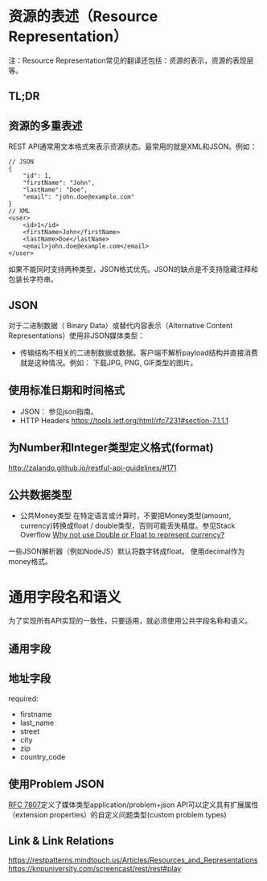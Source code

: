 # 资源的表述（Resource Representation）
注：Resource Representation常见的翻译还包括：资源的表示，资源的表现层等。

## TL;DR


## 资源的多重表述
REST API通常用文本格式来表示资源状态。最常用的就是XML和JSON。例如：
```
// JSON
{
    "id": 1,
    "firstName": "John",
    "lastName": "Doe",
    "email": "john.doe@example.com"
}
// XML
<user>
    <id>1</id>
    <firstName>John</firstName>
    <lastName>Doe</lastName>
    <email>john.doe@example.com</email>
</user>
```





如果不能同时支持两种类型，JSON格式优先。JSON的缺点是不支持隐藏注释和包装长字符串。


## JSON
对于二进制数据（ Binary Data）或替代内容表示（Alternative Content Representations）使用非JSON媒体类型：
- 传输结构不相关的二进制数据或数据。客户端不解析payload结构并直接消费就是这种情况。例如： 下载JPG, PNG, GIF类型的图片。


## 使用标准日期和时间格式
- JSON： 参见json指南。
- HTTP Headers  https://tools.ietf.org/html/rfc7231#section-7.1.1.1


## 为Number和Integer类型定义格式(format)
http://zalando.github.io/restful-api-guidelines/#171


## 公共数据类型
- 公共Money类型
在特定语言或计算时，不要把Money类型(amount, currency)转换成float / double类型，否则可能丢失精度。参见Stack Overflow [Why not use Double or Float to represent currency?
](https://stackoverflow.com/questions/3730019/why-not-use-double-or-float-to-represent-currency/3730040#3730040)

一些JSON解析器（例如NodeJS）默认将数字转成float。
使用decimal作为money格式。


# 通用字段名和语义
为了实现所有API实现的一致性，只要适用，就必须使用公共字段名称和语义。

## 通用字段

## 地址字段
required:
  - firstname
  - last_name
  - street
  - city
  - zip
  - country_code

## 使用Problem JSON
[RFC 7807](https://tools.ietf.org/html/rfc7807)定义了媒体类型application/problem+json
API可以定义具有扩展属性（extension properties）的自定义问题类型(custom problem types)


## Link & Link Relations


https://restpatterns.mindtouch.us/Articles/Resources_and_Representations
https://knpuniversity.com/screencast/rest/rest#play

